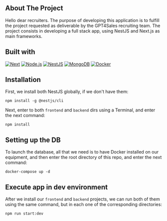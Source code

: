 ## About The Project
<p>Hello dear recruiters. The purpose of developing this application is to fulfill the project requested as deliverable by the GPT4Sales recruiting team. The project consists in developing a full stack app, using NestJS and Next.js as main frameworks.</p>

## Built with

[![Next][Nextjs.io]][Nextjs-url]
[![Node.js][Nodejs.io]][Node-url]
[![NestJS][Nestjs.io]][Nest-url]
[![MongoDB][Mongodb.io]][Mongo-url]
[![Docker][Docker.io]][Docker-url]

## Installation
First, we install both NestJS globally, if we don't have them:
```
npm install -g @nestjs/cli
```

Next, enter to both ```frontend``` and ```backend``` dirs using a Terminal, and enter the next command:
```
npm install
```

## Setting up the DB
To launch the database, all that we need is to have Docker installed on our equipment, and then enter the root directory of this repo, and enter the next command:
```
docker-compose up -d
```

## Execute app in dev environment
After we install our ```frontend``` and ```backend``` projects, we can run both of them using the same command, but in each one of the corresponding directories:
```
npm run start:dev
```


[React.io]: https://img.shields.io/badge/react-00C6F7?style=for-the-badge&logo=react&logoColor=white
[Nextjs.io]: https://img.shields.io/badge/nextjs-000000?style=for-the-badge&logo=nextdotjs&logoColor=white
[Nodejs.io]: https://img.shields.io/badge/nodejs-43853D?style=for-the-badge&logo=node.js&logoColor=white
[Nestjs.io]: https://img.shields.io/badge/nestjs-E0234E?style=for-the-badge&logo=nestjs&logoColor=white
[Mongodb.io]: https://img.shields.io/badge/mongodb-023430?style=for-the-badge&logo=mongodb&logoColor=white
[Docker.io]: https://img.shields.io/badge/docker-1D63ED?style=for-the-badge&logo=docker&logoColor=white


[React-url]: https://angular.io/
[Nextjs-url]: https://nextjs.org/
[Node-url]: https://nodejs.org/
[Nest-url]: https://nestjs.com/
[Mongo-url]:  https://www.mongodb.com/
[Docker-url]: https://www.docker.com/